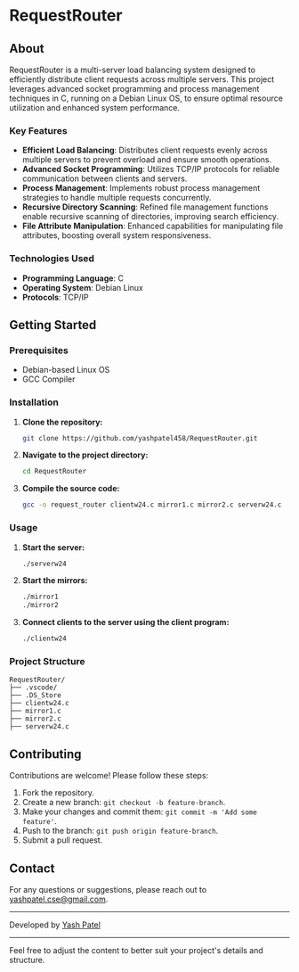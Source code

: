 # RequestRouter

## About

RequestRouter is a multi-server load balancing system designed to efficiently distribute client requests across multiple servers. This project leverages advanced socket programming and process management techniques in C, running on a Debian Linux OS, to ensure optimal resource utilization and enhanced system performance.

### Key Features

- **Efficient Load Balancing**: Distributes client requests evenly across multiple servers to prevent overload and ensure smooth operations.
- **Advanced Socket Programming**: Utilizes TCP/IP protocols for reliable communication between clients and servers.
- **Process Management**: Implements robust process management strategies to handle multiple requests concurrently.
- **Recursive Directory Scanning**: Refined file management functions enable recursive scanning of directories, improving search efficiency.
- **File Attribute Manipulation**: Enhanced capabilities for manipulating file attributes, boosting overall system responsiveness.

### Technologies Used

- **Programming Language**: C
- **Operating System**: Debian Linux
- **Protocols**: TCP/IP

## Getting Started

### Prerequisites

- Debian-based Linux OS
- GCC Compiler

### Installation

1. **Clone the repository:**
   ```bash
   git clone https://github.com/yashpatel458/RequestRouter.git
   ```
2. **Navigate to the project directory:**
   ```bash
   cd RequestRouter
   ```
3. **Compile the source code:**
   ```bash
   gcc -o request_router clientw24.c mirror1.c mirror2.c serverw24.c
   ```

### Usage

1. **Start the server:**
   ```bash
   ./serverw24
   ```
2. **Start the mirrors:**
   ```bash
   ./mirror1
   ./mirror2
   ```
3. **Connect clients to the server using the client program:**
   ```bash
   ./clientw24
   ```

### Project Structure

```
RequestRouter/
├── .vscode/
├── .DS_Store
├── clientw24.c
├── mirror1.c
├── mirror2.c
├── serverw24.c
```

## Contributing

Contributions are welcome! Please follow these steps:

1. Fork the repository.
2. Create a new branch: `git checkout -b feature-branch`.
3. Make your changes and commit them: `git commit -m 'Add some feature'`.
4. Push to the branch: `git push origin feature-branch`.
5. Submit a pull request.


## Contact

For any questions or suggestions, please reach out to [yashpatel.cse@gmail.com](mailto:yashpatel.cse@gmail.com).

---

Developed by [Yash Patel](https://github.com/yashpatel458)

---

Feel free to adjust the content to better suit your project's details and structure.
